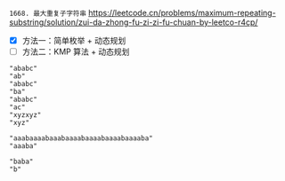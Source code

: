 
`1668. 最大重复子字符串` https://leetcode.cn/problems/maximum-repeating-substring/solution/zui-da-zhong-fu-zi-zi-fu-chuan-by-leetco-r4cp/
- [x] 方法一：简单枚举 + 动态规划
- [ ] 方法二：KMP 算法 + 动态规划

```
"ababc"
"ab"
"ababc"
"ba"
"ababc"
"ac"
"xyzxyz"
"xyz"

"aaabaaaabaaabaaaabaaaabaaaabaaaaba"
"aaaba"

"baba"
"b"
```
